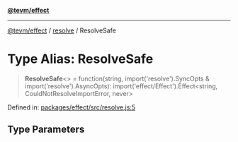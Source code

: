 [**@tevm/effect**](../../README.md)

***

[@tevm/effect](../../modules.md) / [resolve](../README.md) / ResolveSafe

# Type Alias: ResolveSafe

> **ResolveSafe**\<\> = function(string, import('resolve').SyncOpts & import('resolve').AsyncOpts): import('effect/Effect').Effect\<string, CouldNotResolveImportError, never\>

Defined in: [packages/effect/src/resolve.js:5](https://github.com/evmts/tevm-monorepo/blob/main/packages/effect/src/resolve.js#L5)

## Type Parameters
